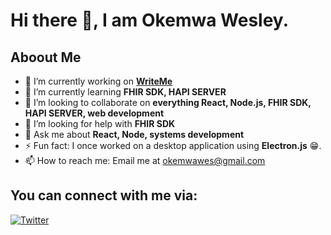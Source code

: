 # Hi there 👋, I am Okemwa Wesley.

## Aboout Me
- 🔭 I’m currently working on **[WriteMe](https://github.com/1wes/WriteMe)**
- 🌱 I’m currently learning **FHIR SDK, HAPI SERVER**
- 👯 I’m looking to collaborate on **everything React, Node.js, FHIR SDK, HAPI SERVER, web development**
- 🤝 I’m looking for help with **FHIR SDK**
- 💬 Ask me about **React, Node, systems development**
- ⚡ Fun fact: I once worked on a desktop application using **Electron.js** 😁.
- 📫 How to reach me: Email me at [okemwawes@gmail.com](mailto:okemwawes@gmail.com)

## You can connect with me via:
[![Twitter](https://img.shields.io/badge/-Twitter-1DA1F2?style=flat-square&logo=twitter&logoColor=white)](https://twitter.com/okemwa_wes)
<!--
**1wes/1wes** is a ✨ _special_ ✨ repository because its `README.md` (this file) appears on your GitHub profile.

Here are some ideas to get you started:

- 🔭 I’m currently working on ...
- 🌱 I’m currently learning ...
- 👯 I’m looking to collaborate on ...
- 🤔 I’m looking for help with ...
- 💬 Ask me about ...
- 📫 How to reach me: ...
- 😄 Pronouns: ...
- ⚡ Fun fact: ...
-->
